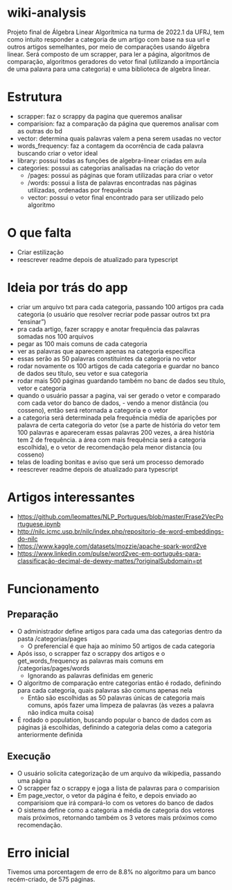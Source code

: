 # wiki-analysis

Projeto final de Álgebra Linear Algorítmica na turma de 2022.1 da UFRJ, tem como intuito responder a categoria de um artigo com base na sua url e outros artigos semelhantes, por meio de comparações usando álgebra linear. Será composto de um scrapper, para ler a página, algoritmos de comparação, algoritmos geradores do vetor final (utilizando a importância de uma palavra para uma categoria) e uma biblioteca de algebra linear.

# Estrutura 
- scrapper: faz o scrappy da pagina que queremos analisar
- comparision: faz a comparação da página que queremos analisar com as outras do bd
- vector: determina quais palavras valem a pena serem usadas no vector
- words_frequency: faz a contagem da ocorrência de cada palavra buscando criar o vetor ideal
- library: possui todas as funções de algebra-linear criadas em aula
- categories: possui as categorias analisadas na criação do vetor
    - /pages: possui as páginas que foram utilizadas para criar o vetor
    - /words: possui a lista de palavras encontradas nas páginas utilizadas, ordenadas por frequência
    - vector: possui o vetor final encontrado para ser utilizado pelo algoritmo

# O que falta

- Criar estilização
- reescrever readme depois de atualizado para typescript

# Ideia por trás do app
- criar um arquivo txt para cada categoria, passando 100 artigos pra cada categoria (o usuário que resolver recriar pode passar outros txt pra “ensinar”)
- pra cada artigo, fazer scrappy e anotar frequência das palavras somadas nos 100 arquivos
- pegar as 100 mais comuns de cada categoria
- ver as palavras que aparecem apenas na categoria específica
- essas serão as 50 palavras constituintes da categoria no vetor
- rodar novamente os 100 artigos de cada categoria e guardar no banco de dados seu título, seu vetor e sua categoria
- rodar mais 500 páginas guardando também no banc de dados seu título, vetor e categoria
- quando o usuário passar a pagina, vai ser gerado o vetor e comparado com cada vetor do banco de dados, - vendo a menor distância (ou cosseno), então será retornada a categoria e o vetor
- a categoria será determinada pela frequência média de aparições por palavra de certa categoria do vetor (se a parte de história do vetor tem 100 palavras e apareceram essas palavras 200 vezes, a área história tem 2 de frequência. a área com mais frequência será a categoria escolhida), e o vetor de recomendação pela menor distancia (ou cosseno)
- telas de loading bonitas e aviso que será um processo demorado
- reescrever readme depois de atualizado para typescript

# Artigos interessantes
- https://github.com/leomattes/NLP_Portugues/blob/master/Frase2VecPortuguese.ipynb
- http://nilc.icmc.usp.br/nilc/index.php/repositorio-de-word-embeddings-do-nilc
- https://www.kaggle.com/datasets/mozzie/apache-spark-word2ve
- https://www.linkedin.com/pulse/word2vec-em-português-para-classificação-decimal-de-dewey-mattes/?originalSubdomain=pt

# Funcionamento

## Preparação
- O administrador define artigos para cada uma das categorias dentro da pasta /categorias/pages  
    - O preferencial é que haja ao mínimo 50 artigos de cada categoria
- Após isso, o scrapper faz o scrappy dos artigos e o get_words_frequency as palavras mais comuns em /categorias/pages/words
    - Ignorando as palavras definidas em generic
- O algoritmo de comparação entre categorias então é rodado, definindo para cada categoria, quais palavras são comuns apenas nela
    - Então são escolhidas as 50 palavras únicas de categoria mais comuns, após fazer uma limpeza de palavras (às vezes a palavra não indica muita coisa)
- É rodado o population, buscando popular o banco de dados com as páginas já escolhidas, definindo a categoria delas como a categoria anteriormente definida

## Execução
- O usuário solicita categorização de um arquivo da wikipedia, passando uma página
- O scrapper faz o scrappy e joga a lista de palavras para o comparision
- Em page_vector, o vetor da página é feito, e depois enviado ao comparisiom que irá compará-lo com os vetores do banco de dados
- O sistema define como a categoria a média de categoria dos vetores mais próximos, retornando também os 3 vetores mais próximos como recomendação.

# Erro inicial
Tivemos uma porcentagem de erro de 8.8% no algoritmo para um banco recém-criado, de 575 páginas.
